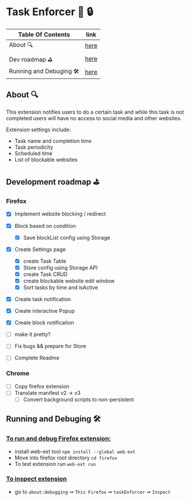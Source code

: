 # Task Enforcer :ledger: :lock:

| Table Of Contents       | link       |
| ------------------------| ---------- |
| About  🔍               | [here](#1) |
| Dev roadmap :golf:      | [here](#2) |
| Running and Debuging 🛠️ | [here](#3) |

## About 🔍 <a name='1'></a>
This extension notifies users to do a certain task and while this task is not completed users will have no access to social media and other websites.

Extension settings include:
 - Task name and completion time
 - Task periodicity
 - Scheduled time
 - List of blockable websites

## Development roadmap :golf: <a name='2'></a>

### Firefox 
 - [x] Implement website blocking / redirect
 - [x] Block based on condition
    - [x] Save blockList config using Storage
 - [x] Create Settings page
    - [x] create Task Table 
    - [x] Store config using Storage API
    - [x] create Task  CRUD
    - [x] create blockable website edit window
    - [x] Sort tasks by time and isActive
 - [x] Create task notification
 - [x] Create interactive Popup
 - [x] Create block notification
 - [ ] make it pretty?
 - [ ] Fix bugs && prepare for Store
 - [ ] Complete Readme


### Chrome
 - [ ] Copy firefox extension
 - [ ] Translate manifest v2 -> v3
    - [ ] Convert  background scripts to non-persistent  

## Running and Debuging 🛠️ <a name="3"></a>

 ### <ins> To run and debug Firefox extension: </ins>
- install web-ext tool  `npm install --global web-ext`
- Move into firefox root directory `cd firefox`
- To test extension run `web-ext run`

### <ins> To inspect extension </ins>
- go to `about:debugging` ➞ `This Firefox` ➞ `taskEnforcer` ➞ `Inspect`
